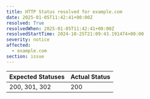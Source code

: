 ```yaml
---
title: HTTP Status resolved for example.com
date: 2025-01-05T11:42:41+00:00Z
resolved: True
resolvedWhen: 2025-01-05T11:42:41+00:00Z
resolvedStartTime: 2024-10-25T21:09:43.191474+00:00
severity: notice
affected:
  - example.com
section: issue
---
```


| Expected Statuses | Actual Status  |
|-------------------|----------------|
| 200, 301, 302 | 200 |

